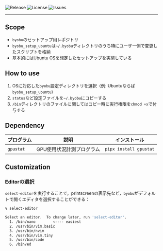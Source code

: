 
![Release](https://img.shields.io/github/release/ryonakagami/byobu_setup.svg)
![License](https://img.shields.io/github/license/ryonakagami/byobu_setup.svg)
![Issues](https://img.shields.io/github/issues/ryonakagami/byobu_setup.svg)

---

## Scope

- `byobu`のセットアップ用レポジトリ
- `byobu_setup_ubuntu`は`~/.byobu`ディレクトリのうち特にユーザー側で変更したスクリプトを格納
- 基本的にはUbuntu OSを想定したセットアップを実施している

## How to use

1. OSに対応した`byobu`設定ディレクトリを選択（例: Ubuntuならば`byobu_setup_ubuntu`）
2. `status`など設定ファイルを`~/.byobu`にコピーする
3. `/bin`ディレクトリのファイルに関してはコピー時に実行権限を`chmod +x`で付与する

## Dependency

|プログラム|説明|インストール|
|---|---|---|
|`gpustat`|GPU使用状況計測プログラム|`pipx install gpustat`|

## Customization

### Editorの選択

`select-editor`を実行することで，printscreenの表示先など，`byobu`がデフォルトで開くエディタを選択することができる：

```zsh
% select-editor

Select an editor.  To change later, run 'select-editor'.
  1. /bin/nano        <---- easiest
  2. /usr/bin/vim.basic
  3. /usr/bin/nvim
  4. /usr/bin/vim.tiny
  5. /usr/bin/code
  6. /bin/ed
```
